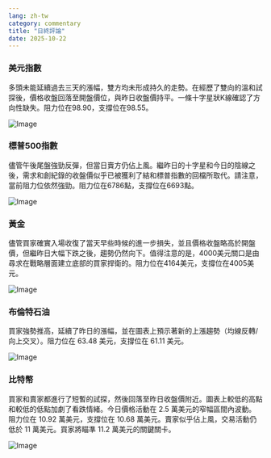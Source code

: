 ```yaml
---
lang: zh-tw
category: commentary
title: "日終評論"
date: 2025-10-22
---
```


### 美元指數

多頭未能延續過去三天的漲幅，雙方均未形成持久的走勢。在經歷了雙向的溫和試探後，價格收盤回落至開盤價位，與昨日收盤價持平。一條十字星狀K線確認了方向性缺失。阻力位在98.90，支撐位在98.55。

![Image](https://markleighedu.github.io/img/Oct-2025/22-Oct-2025/usdindex.jpg)

### 標普500指數

儘管午後尾盤強勁反彈，但當日賣方仍佔上風。繼昨日的十字星和今日的陰線之後，需求和創紀錄的收盤價似乎已被獲利了結和標普指數的回檔所取代。請注意，當前阻力位依然強勁。阻力位在6786點，支撐位在6693點。

![Image](https://markleighedu.github.io/img/Oct-2025/22-Oct-2025/sp500.jpg)

### 黃金

儘管買家確實入場收復了當天早些時候的進一步損失，並且價格收盤略高於開盤價，但繼昨日大幅下跌之後，趨勢仍然向下。值得注意的是，4000美元關口是由尋求在戰略層面建立底部的買家捍衛的。阻力位在4164美元，支撐位在4005美元。

![Image](https://markleighedu.github.io/img/Oct-2025/22-Oct-2025/gold.jpg)

### 布倫特石油

買家強勢推高，延續了昨日的漲幅，並在圖表上預示著新的上漲趨勢（均線反轉/向上交叉）。阻力位在 63.48 美元，支撐位在 61.11 美元。

![Image](https://markleighedu.github.io/img/Oct-2025/22-Oct-2025/brentoil.jpg)

### 比特幣

買家和賣家都進行了短暫的試探，然後回落至昨日收盤價附近。圖表上較低的高點和較低的低點加劇了看跌情緒。今日價格活動在 2.5 萬美元的窄幅區間內波動。阻力位在 10.92 萬美元，支撐位在 10.68 萬美元。賣家似乎佔上風，交易活動仍低於 11 萬美元。買家將瞄準 11.2 萬美元的關鍵關卡。

![Image](https://markleighedu.github.io/img/Oct-2025/22-Oct-2025/bitcoin.jpg)

